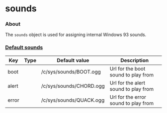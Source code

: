 # sounds

### About

The `sounds` object is used for assigning internal Windows 93 sounds.&#x20;

### [Default sounds](default-sounds.md)

<table><thead><tr><th>Key</th><th data-type="select" data-multiple>Type</th><th>Default value</th><th>Description</th></tr></thead><tbody><tr><td>boot</td><td></td><td>/c/sys/sounds/BOOT.ogg</td><td>Url for the boot sound to play from</td></tr><tr><td>alert</td><td></td><td>/c/sys/sounds/CHORD.ogg</td><td>Url for the alert sound to play from</td></tr><tr><td>error</td><td></td><td>/c/sys/sounds/QUACK.ogg</td><td>Url for the error sound to play from</td></tr></tbody></table>

